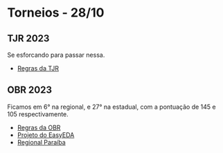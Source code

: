 # Torneios - 28/10

## TJR 2023
Se esforcando para passar nessa.
- [Regras da TJR](https://drive.google.com/drive/folders/1RvpM9uKfgFhN3XrgKtUdl-A_iGBHtTMd)

## OBR 2023
Ficamos em 6° na regional, e 27° na estadual, com a pontuação de 145 e 105 respectivamente.
- [Regras da OBR](https://www.obr.org.br/manuais/OBR2023_MP_ManualRegrasRegionalEstadual.pdf)
- [Projeto do EasyEDA](https://easyeda.com/editor#project_id=d3cd51bfbece4384a1c6c82716b6cf47)
- [Regional Paraíba](https://www.obr.org.br/PB/)
